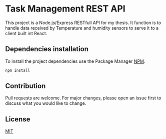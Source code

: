 # Task Management REST API

This project is a Node.js/Express RESTfull API for my thesis. It function is to handle data received by Temperature and humidity sensors to serve it to a client built int React.

## Dependencies installation

To install the project dependencies use the Package Manager [NPM](https://www.npmjs.com/).
```bash
npm install 
```

## Contribution

Pull requests are welcome. For major changes, please open an issue first to discuss what you would like to change.

## License

[MIT](https://choosealicense.com/licenses/mit/)